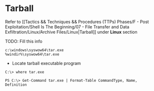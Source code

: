 # Tarball

Refer to [[Tactics && Techniques && Procedures (TTPs) Phases/F - Post Exploitation/Shell Is The Beginning/07 - File Transfer and Data Exfiltration/Linux/Archive Files/Linux|Tarball]] under **Linux** section

TODO: Fill this info

```
c:\windows\syswow64\tar.exe
%windir%\syswow64\tar.exe
```

- Locate tarball executable program

```
C:\> where tar.exe

PS C:\> Get-Command tar.exe | Format-Table CommandType, Name, Definition
```